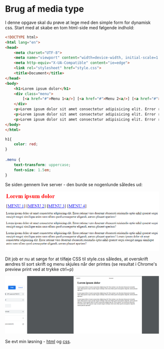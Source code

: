 # Brug af media type

I denne opgave skal du prøve at lege med den simple form for dynamisk css. Start med at skabe en tom html-side med følgende indhold:

```html
<!DOCTYPE html>
<html lang="en">
<head>
    <meta charset="UTF-8">
    <meta name="viewport" content="width=device-width, initial-scale=1.0">
    <meta http-equiv="X-UA-Compatible" content="ie=edge">
    <link rel="stylesheet" href="style.css">
    <title>Document</title>
</head>
<body>
    <h1>Lorem ipsum dolor</h1>
    <div class="menu">
        [<a href="#">Menu 1<a/>] [<a href="#">Menu 2<a/>] [<a href="#">Menu 3<a/>] [<a href="#">Menu 4<a/>]
    </div>
    <p>Lorem ipsum dolor sit amet consectetur adipisicing elit. Error ratione vero deserunt obcaecati reiciendis optio nihil quaerat sequi suscipit magni similique enim nam ullam quod consequatur eligendi, earum placeat aperiam?</p>
    <p>Lorem ipsum dolor sit amet consectetur adipisicing elit. Error ratione vero deserunt obcaecati reiciendis optio nihil quaerat sequi suscipit magni similique enim nam ullam quod consequatur eligendi, earum placeat aperiam?</p>
    <p>Lorem ipsum dolor sit amet consectetur adipisicing elit. Error ratione vero deserunt obcaecati reiciendis optio nihil quaerat sequi suscipit magni similique enim nam ullam quod consequatur eligendi, earum placeat aperiam? Lorem ipsum dolor sit amet consectetur adipisicing elit. Error ratione vero deserunt obcaecati reiciendis optio nihil quaerat sequi suscipit magni similique enim nam ullam quod consequatur eligendi, earum placeat aperiam?</p>
</body>
</html>
```

```css
h1{
    color: red;
}

.menu {
    text-transform: uppercase;
    font-size: 1.5em;
}
```

Se siden gennem live server - den burde se nogenlunde således ud:

![](opgave.png)

Dit job er nu at sørge for at tilføje CSS til style.css således, at overskrift ændres til sort skrift og menu skjules når der printes (se resultat i Chrome's preview print ved at trykke ctrl+p)

![](opgave2.png)

Se evt min løsning - [html](index.html) og [css](style.css).